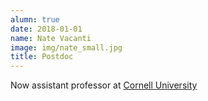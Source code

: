 ```yaml
---
alumn: true
date: 2018-01-01
name: Nate Vacanti
image: img/nate_small.jpg
title: Postdoc
---
```

Now assistant professor at <a href="https://www.human.cornell.edu/people/nv83">Cornell University</a>
